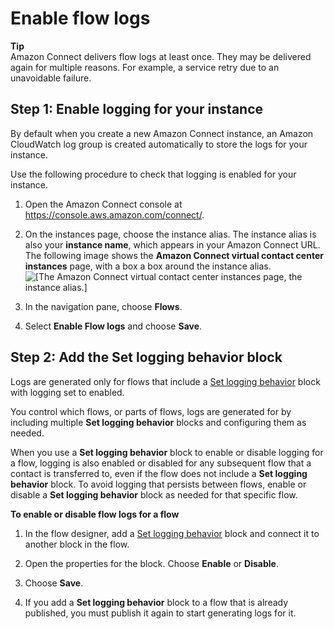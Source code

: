 # Enable flow logs<a name="contact-flow-logs"></a>

**Tip**  
Amazon Connect delivers flow logs at least once\. They may be delivered again for multiple reasons\. For example, a service retry due to an unavoidable failure\.

## Step 1: Enable logging for your instance<a name="enable-contact-flow-logs"></a>

By default when you create a new Amazon Connect instance, an Amazon CloudWatch log group is created automatically to store the logs for your instance\. 

Use the following procedure to check that logging is enabled for your instance\.

1. Open the Amazon Connect console at [https://console\.aws\.amazon\.com/connect/](https://console.aws.amazon.com/connect/)\.

1. On the instances page, choose the instance alias\. The instance alias is also your **instance name**, which appears in your Amazon Connect URL\. The following image shows the **Amazon Connect virtual contact center instances** page, with a box a box around the instance alias\.  
![\[The Amazon Connect virtual contact center instances page, the instance alias.\]](http://docs.aws.amazon.com/connect/latest/adminguide/images/instance.png)

1. In the navigation pane, choose **Flows**\.

1. Select **Enable Flow logs** and choose **Save**\.

## Step 2: Add the Set logging behavior block<a name="use-set-logging-behavior-block"></a>

Logs are generated only for flows that include a [Set logging behavior](set-logging-behavior.md) block with logging set to enabled\. 

You control which flows, or parts of flows, logs are generated for by including multiple **Set logging behavior** blocks and configuring them as needed\.

When you use a **Set logging behavior** block to enable or disable logging for a flow, logging is also enabled or disabled for any subsequent flow that a contact is transferred to, even if the flow does not include a **Set logging behavior** block\. To avoid logging that persists between flows, enable or disable a **Set logging behavior** block as needed for that specific flow\.

**To enable or disable flow logs for a flow**

1. In the flow designer, add a [Set logging behavior](set-logging-behavior.md) block and connect it to another block in the flow\.

1. Open the properties for the block\. Choose **Enable** or **Disable**\.

1. Choose **Save**\.

1. If you add a **Set logging behavior** block to a flow that is already published, you must publish it again to start generating logs for it\.